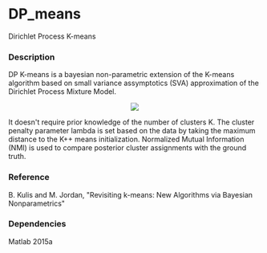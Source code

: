 # DP_means
Dirichlet Process K-means

### Description

DP K-means is a bayesian non-parametric extension of the K-means algorithm based on small variance assymptotics (SVA) approximation of the Dirichlet Process Mixture Model.

<p align="center">
<img src="https://github.com/vsmolyakov/DP_means/blob/master/matlab/figures/dp_means.png?raw=true"/>
</p>

It doesn't require prior knowledge of the number of clusters K. The cluster penalty parameter lambda is set based on the data by taking the maximum distance to the K++ means initialization. Normalized Mutual Information (NMI) is used to compare posterior cluster assignments with the ground truth.

### Reference

B. Kulis and M. Jordan, "Revisiting k-means: New Algorithms via Bayesian Nonparametrics"
 
### Dependencies

Matlab 2015a
